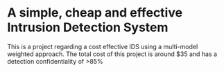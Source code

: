 # A simple, cheap and effective Intrusion Detection System

This is a project regarding a cost effective IDS using a multi-model weighted approach. The total cost of this project is around $35 and has a detection confidentiality of >85%

